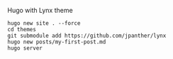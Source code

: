Hugo with Lynx theme

```
hugo new site . --force
cd themes
git submodule add https://github.com/jpanther/lynx
hugo new posts/my-first-post.md
hugo server
```
